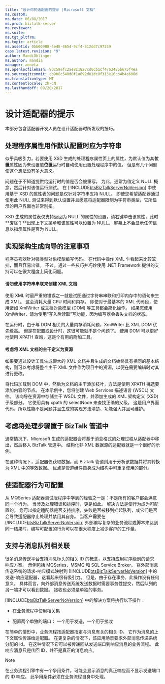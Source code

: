 ```yaml
---
title: "设计你的适配器的提示 |Microsoft 文档"
ms.custom: 
ms.date: 06/08/2017
ms.prod: biztalk-server
ms.reviewer: 
ms.suite: 
ms.tgt_pltfrm: 
ms.topic: article
ms.assetid: 0bb60988-4e48-4654-9cf4-512dd7c97239
caps.latest.revision: "9"
author: MandiOhlinger
ms.author: mandia
manager: anneta
ms.openlocfilehash: 93c59efc2ae811827cd0cb1cf4763485b675f4ea
ms.sourcegitcommit: cb908c540d8f1a692d01dc8f313e16cb4b4e696d
ms.translationtype: MT
ms.contentlocale: zh-CN
ms.lasthandoff: 09/20/2017
---
```

# <a name="tips-for-designing-your-adapter"></a>设计适配器的提示
本部分包含适配器开发人员在设计适配器时所发现的技巧。  
  
## <a name="handler-properties-should-be-strings-if-used-as-default-configurations"></a>处理程序属性用作默认配置时应为字符串  
 似乎具吸引力，若要使用 XSD 生成的处理程序属性页上的属性，为默认值为其**位置**属性因为未设置值**位置**运行时自动使用设置处理程序中的值。 但是有几个问题使这个想法没有多大意义。  
  
 问题在于不知道提供给运行时的值是否会被重写。 为此，通常为值定义 NULL 概念，然后针对该值运行测试。 在 [!INCLUDE[btsBizTalkServerNoVersion](../includes/btsbiztalkservernoversion-md.md)] 中使用基于 XSD 的属性表的问题是仅针对字符串支持 NULL。 即使您希望适配器通过使用此 NULL 测试来得到默认设置并且愿意将适配器限制为字符串类型，它所显示的用户界面也非常别扭。  
  
 XSD 生成的属性表仅支持返回为 NULL 的属性的设置，请右键单击该属性，此时**废除？**出现上下文菜单和该属性可以设置为 NULL。 屏幕上不会显示任何信息以指示属性是否为 NULL。  
  
## <a name="considerations-for-implementing-schema-generation-wizards"></a>实现架构生成向导的注意事项  
 程序员喜欢针对强类型对象模型编写代码。 在代码中操作 XML 乍看起来比较笨拙，而且容易出错。 不过，通过一些技巧并巧妙使用 .NET Framework 提供的支持可以在很大程度上简化问题。  
  
#### <a name="do-not-create-xml-documents-with-string-concatenation"></a>请勿使用字符串串联来创建 XML 文档  
 使用 XML 时最严重的错误之一就是试图通过字符串串联和打印内存中的语句来生成 XML。 这会消耗大量 CPU 时间和内存。 即使对于最基本的 XML 代码段，使用诸如 XmlWriter 或文档对象模型 (DOM) 等工具都会简化操作。 如果您使用 XmlWriter，请勿使用“写入后读取”写功能，因为编写器会丢失文档的状态。  
  
 在运行时，由于与 DOM 相关的大量内存消耗问题，XmlWriter 比 XML DOM 优先级高。 但是在配置或设计时，这很可能就不是个问题了。 使用 DOM 可以更好地使用 XPATH 查询，这是个有用的附加工具。  
  
#### <a name="consider-defining-the-skeleton-of-your-xml-document-as-a-resource"></a>考虑将 XML 文档的主干定义为资源  
 如果要通过设计工具生成很大的 XML 文档并且生成的文档始终具有相同的基本结构，则可以考虑将整个主干 XML 文件作为项目中的资源，以便在需要编辑时对其进行更改。  
  
 将代码加载到 DOM 中，然后为文档的主干添加枝叶，方法是使用 XPATH 挑选要添加内容的节点。 在本示例中，您将创建 Web Services 描述语言 (WSDL) 文件。 该向导在资源中存储主干 WSDL 文件，并添加生成的 XML 架构定义 (XSD) 子级部分。 它使用具有 xpath 的 selectNode 来查找正确的父级。 这是用户界面代码，所以性能不是问题并且生成的实现方法清楚、功能强大并且可维护。  
  
## <a name="consider-placing-processing-steps-in-the-biztalk-pipeline"></a>考虑将处理步骤置于 BizTalk 管道中  
 通常情况下，Microsoft 生成的适配器会将基于消息格式的处理过程从适配器中移出，然后移入 BizTalk 管道中。 结构化非 XML 数据源的适配器就是一个很好的示例。  
  
 在这种情况下，适配器仅获取数据，而 BizTalk 管道则用于分析该数据并将其转换为 XML 中的等效数据。 优点是管道组件自身成为结构中可重复使用的部分。  
  
## <a name="make-adapter-behavior-configurable"></a>使适配器行为可配置  
 从 MQSeries 适配器测试版程序中学到的经验之一是：不是所有的客户都会满意同一个行为。 当涉及处理错误和排序时，更是如此。 解决方法是使行为成为可配置的。 您可以指定适配器是否支持排序，失败是否被移到挂起队列，或它们是否会导致适配器停止处理并禁用其自身。 当客户需要在 [!INCLUDE[btsBizTalkServerNoVersion](../includes/btsbiztalkservernoversion-md.md)] 外部编写复杂的业务流程或脚本来达到同一结果时，编写可配置的行为可以在很大程度上减少客户的工作量。  
  
## <a name="support-correlation-with-message-queues"></a>支持与消息队列相关联  
 很多消息传送平台支持消息标头的相关 ID 的概念，以支持应用程序级别的请求-响应方案。 示例包括 MQSeries、MSMQ 和 SQL Service Broker。 将外部消息传送系统的请求-响应模式映射到 [!INCLUDE[btsBizTalkServerNoVersion](../includes/btsbiztalkservernoversion-md.md)] 中的发送-响应适配器，这看起来很有吸引力。 但是，由于存在事务，此操作没有任何意义。 具体而言，向外部消息传送系统发送数据时需要事务性提交，然后队列的另一端才可以看到数据。 接收也必须是单独的事务。  
  
 [!INCLUDE[btsBizTalkServerNoVersion](../includes/btsbiztalkservernoversion-md.md)] 中的解决方案将执行以下操作：  
  
-   在业务流程中使用相关集  
  
-   配置两个单独的端口： 一个用于发送，一个用于接收  
  
 在简单的情形中，业务流程按适配器指定与消息有关的相关 ID。 它作为消息的上下文属性传递给适配器。 在更复杂的情况下，该应用场景要求外部消息传递系统分配的 id。 在这种情况下它可以被传递回从发送端口到响应消息的业务流程。 此响应消息只是传回 ID，并不是真正的消息响应。  
  
> [!NOTE]
>  在业务流程引擎中有一个争用条件，可能会显示消息的真正响应而不显示发送端口的 ID 响应。 此争用条件必须在业务流程自身中处理。